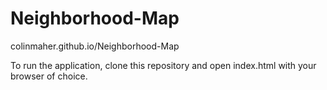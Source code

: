 # Neighborhood-Map
colinmaher.github.io/Neighborhood-Map

To run the application, clone this repository and open index.html with your browser of choice.
